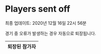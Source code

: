 # Players sent off
최종 업데이트: 2020년 12월 16일 22시 56분


경기 중 오류가 발생하는 경우 자동으로 퇴장됩니다.


| 퇴장된 참가자 |
|:---:|